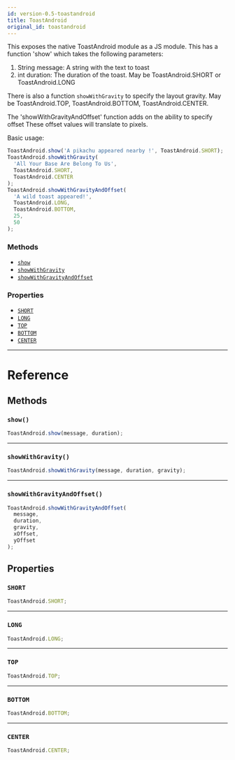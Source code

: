 ```yaml
---
id: version-0.5-toastandroid
title: ToastAndroid
original_id: toastandroid
---
```


This exposes the native ToastAndroid module as a JS module. This has a function 'show' which takes the following parameters:

1. String message: A string with the text to toast
2. int duration: The duration of the toast. May be ToastAndroid.SHORT or ToastAndroid.LONG

There is also a function `showWithGravity` to specify the layout gravity. May be ToastAndroid.TOP, ToastAndroid.BOTTOM, ToastAndroid.CENTER.

The 'showWithGravityAndOffset' function adds on the ability to specify offset These offset values will translate to pixels.

Basic usage:

```javascript
ToastAndroid.show('A pikachu appeared nearby !', ToastAndroid.SHORT);
ToastAndroid.showWithGravity(
  'All Your Base Are Belong To Us',
  ToastAndroid.SHORT,
  ToastAndroid.CENTER
);
ToastAndroid.showWithGravityAndOffset(
  'A wild toast appeared!',
  ToastAndroid.LONG,
  ToastAndroid.BOTTOM,
  25,
  50
);
```

### Methods

* [`show`](toastandroid.md#show)
* [`showWithGravity`](toastandroid.md#showwithgravity)
* [`showWithGravityAndOffset`](toastandroid.md#showwithgravityandoffset)

### Properties

* [`SHORT`](toastandroid.md#short)
* [`LONG`](toastandroid.md#long)
* [`TOP`](toastandroid.md#top)
* [`BOTTOM`](toastandroid.md#bottom)
* [`CENTER`](toastandroid.md#center)

---

# Reference

## Methods

### `show()`

```javascript
ToastAndroid.show(message, duration);
```

---

### `showWithGravity()`

```javascript
ToastAndroid.showWithGravity(message, duration, gravity);
```

---

### `showWithGravityAndOffset()`

```javascript
ToastAndroid.showWithGravityAndOffset(
  message,
  duration,
  gravity,
  xOffset,
  yOffset
);
```

## Properties

### `SHORT`

```javascript
ToastAndroid.SHORT;
```

---

### `LONG`

```javascript
ToastAndroid.LONG;
```

---

### `TOP`

```javascript
ToastAndroid.TOP;
```

---

### `BOTTOM`

```javascript
ToastAndroid.BOTTOM;
```

---

### `CENTER`

```javascript
ToastAndroid.CENTER;
```
